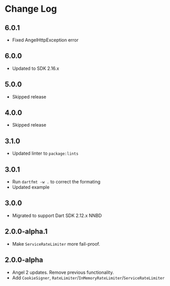 # Change Log

## 6.0.1

* Fixed AngelHttpException error

## 6.0.0

* Updated to SDK 2.16.x

## 5.0.0

* Skipped release

## 4.0.0

* Skipped release

## 3.1.0

* Updated linter to `package:lints`

## 3.0.1

* Run `dartfmt -w .` to correct the formating
* Updated example

## 3.0.0

* Migrated to support Dart SDK 2.12.x NNBD

## 2.0.0-alpha.1

* Make `ServiceRateLimiter` more fail-proof.

## 2.0.0-alpha

* Angel 2 updates. Remove previous functionality.
* Add `CookieSigner`, `RateLimiter`/`InMemoryRateLimiter`/`ServiceRateLimiter`
